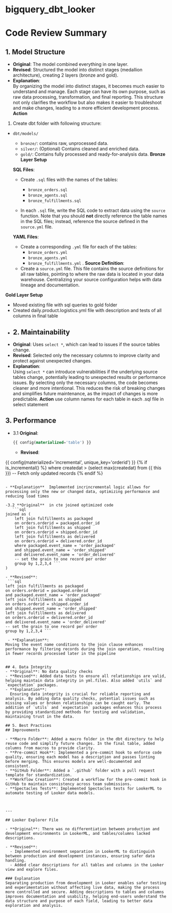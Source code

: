 # bigquery_dbt_looker

# Code Review Summary

## 1. Model Structure
- **Original**: The model combined everything in one layer.
- **Revised**: Structured the model into distinct stages (medallion architecture), creating 2 layers (bronze and gold).
- **Explanation**:  
  By organizing the model into distinct stages, it becomes much easier to understand and manage.
  Each stage can have its own purpose, such as raw data processing, transformation, and final reporting.
  This structure not only clarifies the workflow but also makes it easier to troubleshoot and make changes, leading to a more efficient development process.
  **Action**
1. Create dbt folder with following structure: 
- `dbt/models/`
  - `bronze/`: contains raw, unprocessed data.
  - `silver/`: (Optional) Contains cleaned and enriched data.
  - `gold/`: Contains fully processed and ready-for-analysis data.
**Bronze Layer Setup**

   **SQL Files**:
   - Create `.sql` files with the names of the tables:
     - `bronze_orders.sql`
     - `bronze_agents.sql`
     - `bronze_fulfillments.sql`

   - In each `.sql` file, write the SQL code to extract data using the `source` function. Note that you should **not** directly reference the table names in the SQL files; instead, reference the source defined in the `source.yml` file.

  **YAML Files**:
   - Create a corresponding `.yml` file for each of the tables:
     - `bronze_orders.yml`
     - `bronze_agents.yml`
     - `bronze_fulfillments.yml`
.
  **Source Definition**:
   - Create a `source.yml` file. This file contains the source definitions for all raw tables, pointing to where the raw data is located in your data warehouse. Centralizing your source configuration helps with data lineage and documentation.

**Gold Layer Setup**
- Moved existing file with sql queries to gold folder
- Created daily.product.logistics.yml file with description and tests of all columns in final table
- 
  ## 2. Maintainability
- **Original**: Uses `select *`, which can lead to issues if the source tables change.
- **Revised**: Selected only the necessary columns to improve clarity and protect against unexpected changes.
- **Explanation**:  
  Using `select *` can introduce vulnerabilities if the underlying source tables change, potentially leading to unexpected results or performance issues.
   By selecting only the necessary columns, the code becomes cleaner and more intentional. This reduces the risk of breaking changes and simplifies future maintenance, as the impact of changes is more predictable.
   **Action**
  use column names for each table in each .sql file in select statement

## 3. Performance
- 3.1 **Original**: 
  ```sql
  {{ config(materialized='table') }} 
   ```
  - **Revised**:
 
 {{ config(materialized='incremental', unique_key='orderid') }}
{% if is_incremental() %}
    where createdat > (select max(createdat) from {{ this }})  -- Fetch only updated records
{% endif %} 
```

- **Explanation**  Implemented incrincremental logic allows for processing only the new or changed data, optimizing performance and reducing load times

-3.2 **Original**  in cte joined optimized code
   ```sql
joined as (
    left join fulfillments as packaged
    on orders.orderid = packaged.order_id
    left join fulfillments as shipped
    on orders.orderid = shipped.order_id
    left join fulfillments as delivered
    on orders.orderid = delivered.order_id
    where packaged.event_name = 'order_packaged'
    and shipped.event_name = 'order_shipped'
    and delivered.event_name = 'order_delivered'
    -- set the grain to one record per order
    group by 1,2,3,4 ```
)

- **Revised**:
 ```sql
left join fulfillments as packaged
on orders.orderid = packaged.orderid
and packaged.event_name = 'order_packaged' 
left join fulfillments as shipped
on orders.orderid = shipped.order_id
and shipped.event_name = 'order_shipped'
left join fulfillments as delivered
on orders.orderid = delivered.order_id
and delivered.event_name = 'order_delivered'
-- set the grain to one record per order
group by 1,2,3,4 ```

 - **Explanation**:  
Moving the event name conditions to the join clause enhances performance by filtering records during the join operation, resulting in fewer records processed later in the pipeline


## 4. Data Integrity
- **Original**: No data quality checks
- **Revised**: Added data tests to ensure all relationships are valid, helping maintain data integrity in yml.files. Also added `utils` and `expectation` packages.
- **Explanation**:  
  Ensuring data integrity is crucial for reliable reporting and analysis. By adding data quality checks, potential issues such as missing values or broken relationships can be caught early. The addition of `utils` and `expectation` packages enhances this process by providing standardized methods for testing and validation, maintaining trust in the data.

## 5. Best Practices
## Improvements

- **Macro Folder**: Added a macro folder in the dbt directory to help reuse code and simplify future changes. In the final table, added columns from macros to provide clarity.
- **Pre-commit Hook**: Implemented a pre-commit hook to enforce code quality, ensuring each model has a description and passes linting before merging. This ensures models are well-documented and consistent.
- **GitHub Folder**: Added a `.github` folder with a pull request template for standardization.
- **Workflow Creation**: Created a workflow for the pre-commit hook in GitHub to maintain consistency across team submissions.
- **Spectacles Tests**: Implemented Spectacles tests for LookerML to automate testing of Looker data models.



---

## Looker Explorer File

- **Original**: There was no differentiation between production and development environments in LookerML, and tables/columns lacked descriptions.

- **Revised**:
  - Implemented environment separation in LookerML to distinguish between production and development instances, ensuring safer data handling.
  - Added clear descriptions for all tables and columns in the Looker view and explore files.

### Explanation
Separating production from development in Looker enables safer testing and experimentation without affecting live data, making the process more controlled and secure. Adding descriptions to tables and columns improves documentation and usability, helping end-users understand the data structure and purpose of each field, leading to better data exploration and analysis.
